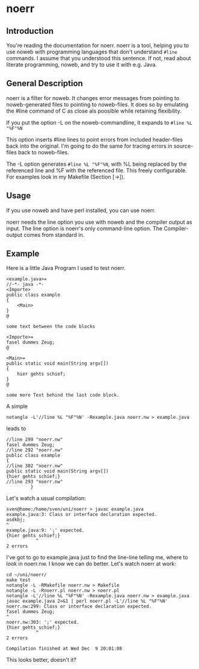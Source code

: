 # noerr

## Introduction

You're reading the documentation for noerr. noerr is a tool, helping you to use noweb with programming languages that don't understand `#line` commands. I assume that you understood this sentence. If not, read about literate programming, noweb, and try to use it with e.g. Java.

## General Description

noerr is a filter for noweb. It changes error messages from pointing to noweb-generated files to pointing to noweb-files. It does so by emulating the #line command of C as close als poosible while retaining flexibility.

If you put the option -L on the noweb-commandline, it expands to `#line %L "%F"%N`

This option inserts #line lines to point errors from included header-files back into the original. I'm going to do the same for tracing errors in source-files back to noweb-files.

The -L option generates `#line %L "%F"%N`, with %L being replaced by the referenced line and %F with the referenced file. This freely configurable. For examples look in my Makefile (Section [->]).

## Usage

If you use noweb and have perl installed, you can use noerr.

noerr needs the line option you use with noweb and the compiler output as input. The line option is noerr's only command-line option. The Compiler-output comes from standard in.

## Example

Here is a little Java Program I used to test noerr.

```
<example.java>=
//-*- java -*-
<Importe>
public class example
{
    <Main>
}
@

some text between the code blocks

<Importe>=
fasel dummes Zeug;
@

<Main>=
public static void main(String argv[])
{
    hier gehts schief;
}
@

some more Text behind the last code block.
```

A simple 
```
notangle -L'//line %L "%F"%N' -Rexample.java noerr.nw > example.java
```
leads to

```
//line 299 "noerr.nw"
fasel dummes Zeug;
//line 292 "noerr.nw"
public class example
{
//line 302 "noerr.nw"
public static void main(String argv[])
{hier gehts schief;}
//line 293 "noerr.nw"
         }
```

Let's watch a usual compilation:

```
sven@home:/home/sven/uni/noerr > javac example.java
example.java:3: Class or interface declaration expected.
asdkbj;
^
example.java:9: ';' expected.
{hier gehts schief;}
           ^
2 errors                               
```

I've got to go to example.java just to find the line-line telling me, where to look in noerr.nw. I know we can do better. Let's watch noerr at work:

```
cd ~/uni/noerr/
make test
notangle -L -RMakefile noerr.nw > Makefile
notangle -L -Rnoerr.pl noerr.nw > noerr.pl
notangle -L'//line %L "%F"%N' -Rexample.java noerr.nw > example.java
javac example.java 2>&1 | perl noerr.pl -L'//line %L "%F"%N'
noerr.nw:299: Class or interface declaration expected.
fasel dummes Zeug;
^
noerr.nw:303: ';' expected.
{hier gehts schief;}
           ^
2 errors

Compilation finished at Wed Dec  9 20:01:08
```

This looks better, doesn't it?

